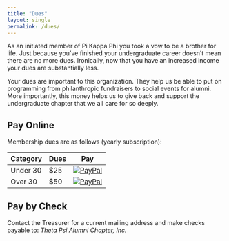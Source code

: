 ```yaml
---
title: "Dues"
layout: single
permalink: /dues/
---
```


As an initiated member of Pi Kappa Phi you took a vow to be a brother for life.
Just because you’ve finished your undergraduate career doesn’t mean there are no
more dues. Ironically, now that you have an increased income your dues are
substantially less.

Your dues are important to this organization. They help us be able to put on
programming from philanthropic fundraisers to social events for alumni.
More importantly, this money helps us to give back and support the undergraduate
chapter that we all care for so deeply.

## Pay Online

Membership dues are as follows (yearly subscription):

| Category | Dues | Pay |
| -------- | ---- | --- |
| Under 30 | $25  | [![PayPal](https://www.paypalobjects.com/webstatic/en_US/i/buttons/pp-acceptance-small.png)](https://www.paypal.com/cgi-bin/webscr?cmd=_s-xclick&hosted_button_id=BZ5WGAM64LKSW) |
| Over 30  | $50  | [![PayPal](https://www.paypalobjects.com/webstatic/en_US/i/buttons/pp-acceptance-small.png)](https://www.paypal.com/cgi-bin/webscr?cmd=_s-xclick&hosted_button_id=XBQCQAYCG245J) |

## Pay by Check

Contact the Treasurer for a current mailing address and make checks payable to: *Theta Psi Alumni Chapter, Inc.* 
